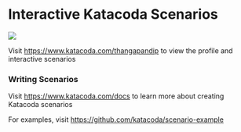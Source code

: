 # Interactive Katacoda Scenarios

[![](http://shields.katacoda.com/katacoda/thangapandip/count.svg)](https://www.katacoda.com/thangapandip "Get your profile on Katacoda.com")

Visit https://www.katacoda.com/thangapandip to view the profile and interactive scenarios

### Writing Scenarios
Visit https://www.katacoda.com/docs to learn more about creating Katacoda scenarios

For examples, visit https://github.com/katacoda/scenario-example
